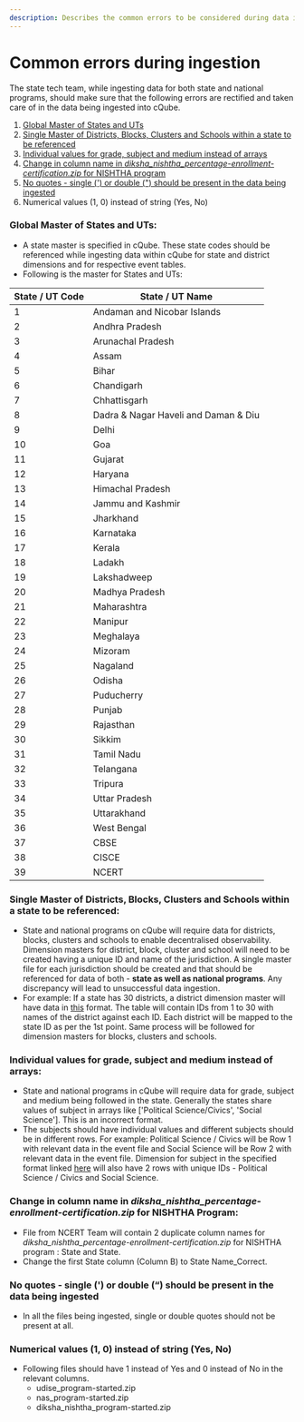 ```yaml
---
description: Describes the common errors to be considered during data ingestion into cQube
---
```


# Common errors during ingestion

The state tech team, while ingesting data for both state and national programs, should make sure that the following errors are rectified and taken care of in the data being ingested into cQube.

1. [Global Master of States and UTs](common-errors-during-ingestion.md#global-master-of-states-and-uts)
2. [Single Master of Districts, Blocks, Clusters and Schools within a state to be referenced](common-errors-during-ingestion.md#single-master-of-districts-blocks-clusters-and-schools-within-a-state-to-be-referenced)
3. [Individual values for grade, subject and medium instead of arrays](common-errors-during-ingestion.md#individual-values-for-grade-subject-and-medium-instead-of-arrays)
4. [Change in column name in _diksha\_nishtha\_percentage-enrollment-certification.zip_ for NISHTHA program](common-errors-during-ingestion.md#change-in-column-name-in-diksha\_nishtha\_percentage-enrollment-certification.zip-for-nishtha-program)
5. [No quotes - single (') or double (") should be present in the data being ingested](common-errors-during-ingestion.md#no-quotes-single-or-double-should-be-present-in-the-data-being-ingested)
6. Numerical values (1, 0) instead of string (Yes, No)

### **Global Master of States and UTs:**

* A state master is specified in cQube. These state codes should be referenced while ingesting data within cQube for state and district dimensions and for respective event tables.
* Following is the master for States and UTs:

| State / UT Code | State / UT Name                      |
| --------------- | ------------------------------------ |
| 1               | Andaman and Nicobar Islands          |
| 2               | Andhra Pradesh                       |
| 3               | Arunachal Pradesh                    |
| 4               | Assam                                |
| 5               | Bihar                                |
| 6               | Chandigarh                           |
| 7               | Chhattisgarh                         |
| 8               | Dadra & Nagar Haveli and Daman & Diu |
| 9               | Delhi                                |
| 10              | Goa                                  |
| 11              | Gujarat                              |
| 12              | Haryana                              |
| 13              | Himachal Pradesh                     |
| 14              | Jammu and Kashmir                    |
| 15              | Jharkhand                            |
| 16              | Karnataka                            |
| 17              | Kerala                               |
| 18              | Ladakh                               |
| 19              | Lakshadweep                          |
| 20              | Madhya Pradesh                       |
| 21              | Maharashtra                          |
| 22              | Manipur                              |
| 23              | Meghalaya                            |
| 24              | Mizoram                              |
| 25              | Nagaland                             |
| 26              | Odisha                               |
| 27              | Puducherry                           |
| 28              | Punjab                               |
| 29              | Rajasthan                            |
| 30              | Sikkim                               |
| 31              | Tamil Nadu                           |
| 32              | Telangana                            |
| 33              | Tripura                              |
| 34              | Uttar Pradesh                        |
| 35              | Uttarakhand                          |
| 36              | West Bengal                          |
| 37              | CBSE                                 |
| 38              | CISCE                                |
| 39              | NCERT                                |

### **Single Master of Districts, Blocks, Clusters and Schools within a state to be referenced:**

* State and national programs on cQube will require data for districts, blocks, clusters and schools to enable decentralised observability. Dimension masters for district, block, cluster and school will need to be created having a unique ID and name of the jurisdiction. A single master file for each jurisdiction should be created and that should be referenced for data of both - **state as well as national programs**. Any discrepancy will lead to unsuccessful data ingestion.
* For example: If a state has 30 districts, a district dimension master will have data in [this](cqube-schemas.md#district-dimension) format. The table will contain IDs from 1 to 30 with names of the district against each ID. Each district will be mapped to the state ID as per the 1st point. Same process will be followed for dimension masters for blocks, clusters and schools.

### **Individual values for grade, subject and medium instead of arrays:**

* State and national programs in cQube will require data for grade, subject and medium being followed in the state. Generally the states share values of subject in arrays like \['Political Science/Civics', 'Social Science']. This is an incorrect format.
* The subjects should have individual values and different subjects should be in different rows. For example: Political Science / Civics will be Row 1 with relevant data in the event file and Social Science will be Row 2 with relevant data in the event file. Dimension for subject in the specified format linked [here](cqube-schemas.md#subject-dimension) will also have 2 rows with unique IDs - Political Science / Civics and Social Science.

### **Change in column name in **_**diksha\_nishtha\_percentage-enrollment-certification.zip**_** for NISHTHA Program:**

* File from NCERT Team will contain 2 duplicate column names for _diksha\_nishtha\_percentage-enrollment-certification.zip_ for NISHTHA program : State and State.
* Change the first State column (Column B) to State Name\_Correct.

### **No quotes - single (') or double (“) should be present in the data being ingested**

* In all the files being ingested, single or double quotes should not be present at all.

### Numerical values (1, 0) instead of string (Yes, No)

* Following files should have 1 instead of Yes and 0 instead of No in the relevant columns.
  * udise\_program-started.zip
  * nas\_program-started.zip
  * diksha\_nishtha\_program-started.zip
